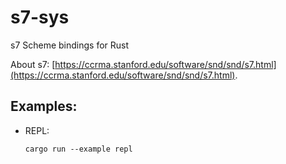 # s7-sys

s7 Scheme bindings for Rust

About s7:
[https://ccrma.stanford.edu/software/snd/snd/s7.html](https://ccrma.stanford.edu/software/snd/snd/s7.html).

## Examples:
- REPL:

  ```
  cargo run --example repl
  ```
